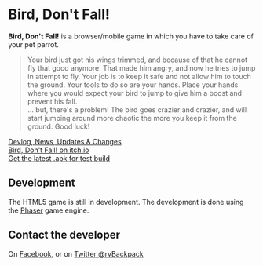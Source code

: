 
# Bird, Don't Fall!
**Bird, Don't Fall!** is a browser/mobile game in which you have to take care of your pet parrot.  
>Your bird just got his wings trimmed, and because of that he cannot fly that good anymore. That made him angry, and now he tries to jump in attempt to fly. Your job is to keep it safe and not allow him to touch the ground.
Your tools to do so are your hands. Place your hands where you would expect your bird to jump to give him a boost and prevent his fall.  
... but, there's a problem! The bird goes crazier and crazier, and will start jumping around more chaotic the more you keep it from the ground.
Good luck!

[Devlog, News, Updates & Changes](https://cptbackpack.itch.io/bird-dont-fall/devlog)      
[Bird, Don't Fall! on itch.io](https://cptbackpack.itch.io/bird-dont-fall)  
[Get the latest .apk for test build](http://bit.ly/bird-dont-fall-releases)
## Development 
The HTML5 game is still in development. 
The development is done using the [Phaser](https://github.com/photonstorm/phaser) game engine.

## Contact the developer
On [Facebook](https://www.facebook.com/truta.r96), or on [Twitter @rvBackpack](https://twitter.com/rvbackpack)
